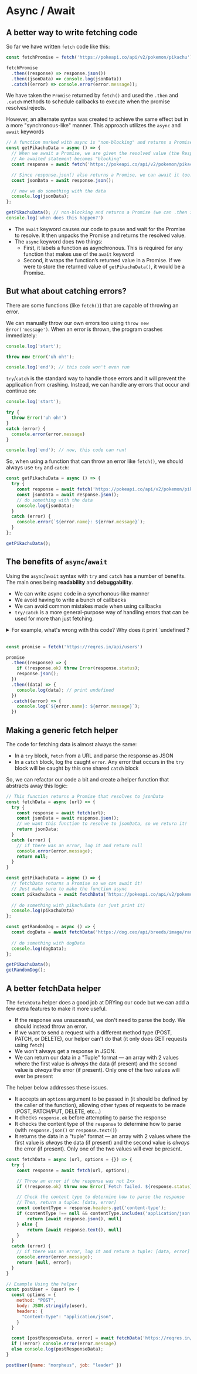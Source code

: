 # Async / Await

## A better way to write fetching code

So far we have written `fetch` code like this:

```js
const fetchPromise = fetch('https://pokeapi.co/api/v2/pokemon/pikachu');

fetchPromise
  .then((response) => response.json())
  .then((jsonData) => console.log(jsonData))
  .catch((error) => console.error(error.message));
```

We have taken the `Promise` returned by `fetch()` and used the `.then` and `.catch` methods to schedule callbacks to execute when the promise resolves/rejects.

However, an alternate syntax was created to achieve the same effect but in a more "synchronous-like" manner. This approach utilizes the `async` and `await` keywords

```jsx
// A function marked with async is "non-blocking" and returns a Promise
const getPikachuData = async () => { 
  // When we await a Promise, we are given the resolved value (the Response object)
  // An awaited statement becomes "blocking"
  const response = await fetch('https://pokeapi.co/api/v2/pokemon/pikachu');

  // Since response.json() also returns a Promise, we can await it too.
  const jsonData = await response.json();

  // now we do something with the data
  console.log(jsonData);
};

getPikachuData(); // non-blocking and returns a Promise (we can .then it if we wanted to)
console.log('when does this happen?') 
```

- The `await` keyword causes our code to pause and wait for the Promise to resolve. It then unpacks the Promise and returns the resolved value.
- The `async` keyword does two things:
    - First, it labels a function as asynchronous. This is required for any function that makes use of the `await` keyword
    - Second, it wraps the function’s returned value in a Promise. If we were to store the returned value of `getPikachuData()`, it would be a Promise.

## But what about catching errors?

There are some functions (like `fetch()`) that are capable of throwing an error. 

We can manually throw our own errors too using `throw new Error('message')`. When an error is thrown, the program crashes immediately:

```js
console.log('start');

throw new Error('uh oh!');

console.log('end'); // this code won't even run
```

`try`/`catch` is the standard way to handle those errors and it will prevent the application from crashing. Instead, we can handle any errors that occur and continue on:

```js
console.log('start');

try {
  throw Error('uh oh!')
}
catch (error) {
  console.error(error.message)
}

console.log('end'); // now, this code can run!
```

So, when using a function that can throw an error like `fetch()`, we should always use `try` and `catch`:

```js
const getPikachuData = async () => { 
  try {
    const response = await fetch('https://pokeapi.co/api/v2/pokemon/pikachu');
    const jsonData = await response.json();
    // do something with the data
    console.log(jsonData);
  }
  catch (error) {
    console.error(`${error.name}: ${error.message}`);
  }
};

getPikachuData();
```

## The benefits of `async`/`await`

Using the `async`/`await` syntax with `try` and `catch` has a number of benefits. The main ones being **readability** and **debuggability**.
* We can write async code in a syncrhonous-like manner
* We avoid having to write a bunch of callbacks
* We can avoid common mistakes made when using callbacks
* `try/catch` is a more general-purpose way of handling errors that can be used for more than just fetching.

<details><summary>For example, what's wrong with this code? Why does it print `undefined`?</summary>

Forgot to return from the first `.then` when chaining to a second `.then`

</details><br>


```js
const promise = fetch('https://reqres.in/api/users')

promise
  .then((response) => {
    if (!response.ok) throw Error(response.status);
    response.json();
  })
  .then((data) => {
    console.log(data); // print undefined
  })
  .catch((error) => {
    console.log(`${error.name}: ${error.message}`);
  })
```

## Making a generic fetch helper

The code for fetching data is almost always the same: 

- In a `try` block, `fetch` from a URL and parse the response as JSON
- In a `catch` block, log the caught `error`. Any error that occurs in the `try` block will be caught by this one shared `catch` block

So, we can refactor our code a bit and create a helper function that abstracts away this logic:

```js
// This function returns a Promise that resolves to jsonData
const fetchData = async (url) => {
  try {
    const response = await fetch(url);
    const jsonData = await response.json();
    // we want this function to resolve to jsonData, so we return it!
    return jsonData; 
  }
  catch (error) {
    // if there was an error, log it and return null
    console.error(error.message);
    return null; 
  }
}

const getPikachuData = async () => {    
  // fetchData returns a Promise so we can await it! 
  // Just make sure to make the function async
  const pikachuData = await fetchData('https://pokeapi.co/api/v2/pokemon/pikachu');
  
  // do something with pikachuData (or just print it)
  console.log(pikachuData)
};

const getRandomDog = async () => {    
  const dogData = await fetchData('https://dog.ceo/api/breeds/image/random');
  
  // do something with dogData
  console.log(dogData);
};

getPikachuData();
getRandomDog();
```

## A better fetchData helper

The `fetchData` helper does a good job at DRYing our code but we can add a few extra features to make it more useful.

- If the response was unsucessful, we don't need to parse the body. We should instead throw an error.
- If we want to send a request with a different method type (POST, PATCH, or DELETE), our helper can't do that (it only does GET requests using `fetch`)
- We won't always get a response in JSON. 
- We can return our data in a "Tuple" format — an array with 2 values where the first value is _always_ the data (if present) and the second value is _always_ the error (if present). Only one of the two values will ever be present

The helper below addresses these issues.
* It accepts an `options` argument to be passed in (it should be defined by the caller of the function), allowing other types of requests to be made (POST, PATCH/PUT, DELETE, etc...)
* It checks `response.ok` before attempting to parse the response
* It checks the content type of the `response` to determine how to parse (with `response.json()` or `response.text()`)
* It returns the data in a "tuple" format — an array with 2 values where the first value is _always_ the data (if present) and the second value is _always_ the error (if present). Only one of the two values will ever be present.

```js
const fetchData = async (url, options = {}) => {
  try {
    const response = await fetch(url, options);

    // Throw an error if the response was not 2xx
    if (!response.ok) throw new Error(`Fetch failed. ${response.status} ${response.statusText}`)

    // Check the content type to determine how to parse the response
    // Then, return a tuple: [data, error]
    const contentType = response.headers.get('content-type');
    if (contentType !== null && contentType.includes('application/json')) {
        return [await response.json(), null]
    } else {
        return [await response.text(), null]
    }
  }
  catch (error) {
    // if there was an error, log it and return a tuple: [data, error]
    console.error(error.message);
    return [null, error]; 
  }
}

// Example Using the helper
const postUser = (user) => {
  const options = {
    method: "POST",
    body: JSON.stringify(user),
    headers: {
      "Content-Type": "application/json",
    }
  }

  const [postResponseData, error] = await fetchData('https://reqres.in/api/users', options);
  if (!error) console.error(error.message)
  else console.log(postResponseData);
}

postUser({name: "morpheus", job: "leader" })
```
